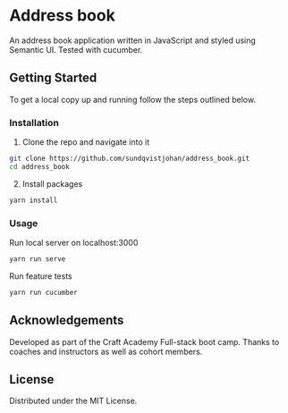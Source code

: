 # Address book

An address book application written in JavaScript and styled using Semantic UI. Tested with cucumber.

## Getting Started

To get a local copy up and running follow the steps outlined below.

### Installation

1. Clone the repo and navigate into it
```sh
git clone https://github.com/sundqvistjohan/address_book.git
cd address_book
```
2. Install packages
```sh
yarn install
```

### Usage

Run local server on localhost:3000
```sh
yarn run serve
```

Run feature tests
```sh
yarn run cucumber
```

## Acknowledgements

Developed as part of the Craft Academy Full-stack boot camp. Thanks to coaches and instructors as well as cohort members.

## License

Distributed under the MIT License.

